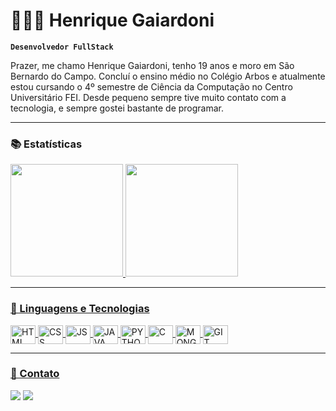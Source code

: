 # 👨🏻‍💻 Henrique Gaiardoni

**`Desenvolvedor FullStack`**

Prazer, me chamo Henrique Gaiardoni, tenho 19 anos e moro em São Bernardo do Campo. Concluí o ensino médio no Colégio Arbos e atualmente estou cursando o 4º semestre de Ciência da Computação no Centro Universitário FEI. Desde pequeno sempre tive muito contato com a tecnologia, e sempre gostei bastante de programar.

---

### 📚 Estatísticas

<div>
    <a href="https://github.com/henriquegsantanna">
    <img height="180cm" src="https://github-readme-stats.vercel.app/api?username=henriquegsantanna&show_icons=true&theme=dark&include_all_commits=true&count_private=true"/>
    <img height="180cm" src="https://github-readme-stats.vercel.app/api/top-langs/?username=henriquegsantanna&layout=compact&langs_count=16&theme=dark"/>
</div>

---

### 🤖 Linguagens e Tecnologias

<div style="display: inline_block">
<img align="center" alt="HTML" height="30" width="40" <img src="https://cdn.jsdelivr.net/gh/devicons/devicon@latest/icons/html5/html5-original-wordmark.svg"/>
<img align="center" alt="CSS" height="30" width="40" <img src="https://cdn.jsdelivr.net/gh/devicons/devicon@latest/icons/css3/css3-original-wordmark.svg"/>
<img align="center" alt="JS" height="30" width="40" <img src="https://cdn.jsdelivr.net/gh/devicons/devicon@latest/icons/javascript/javascript-original.svg"/>
<img align="center" alt="JAVA" height="30" width="40" <img src="https://cdn.jsdelivr.net/gh/devicons/devicon@latest/icons/java/java-original-wordmark.svg" />
<img align="center" alt="PYTHON" height="30" width="40" <img src="https://cdn.jsdelivr.net/gh/devicons/devicon@latest/icons/python/python-original-wordmark.svg"/>
<img align="center" alt="C" height="30" width="40" <img src="https://cdn.jsdelivr.net/gh/devicons/devicon@latest/icons/c/c-original.svg"/>
<img align="center" alt="MONGODB" height="30" width="40" <img src="https://cdn.jsdelivr.net/gh/devicons/devicon@latest/icons/mongodb/mongodb-original-wordmark.svg"/>
<img align="center" alt="GIT" height="30" width="40" <img src="https://cdn.jsdelivr.net/gh/devicons/devicon@latest/icons/git/git-original.svg"/>

---

### 📱 Contato

<div>
    <a href="mailto:henriquegsantanna@gmail.com" target="_blank"><img src="https://img.shields.io/badge/-Gmail-%23333?style=for-the-badge&logo=gmail&logo=gmail&logoColor=white" target="_blank"></a>
    <a href="https://www.linkedin.com/in/henrique-gaiardoni-140b18314" target="_blank"><img src="https://img.shields.io/badge/-LinkedIn-%230077B5?style=for-the-badge&logo=linkedin&logo=linkedin&logoColor=white" target="_blank"></a>
</div>
